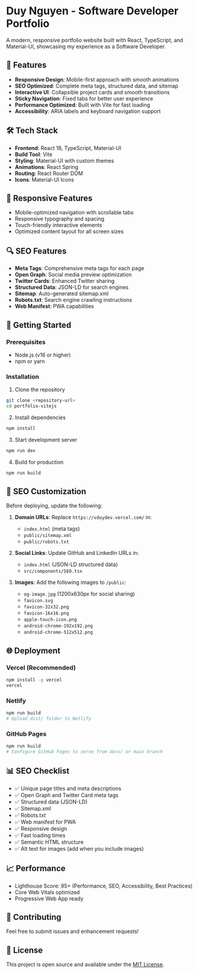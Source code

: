 # Duy Nguyen - Software Developer Portfolio

A modern, responsive portfolio website built with React, TypeScript, and Material-UI, showcasing my experience as a Software Developer.

## 🚀 Features

- **Responsive Design**: Mobile-first approach with smooth animations
- **SEO Optimized**: Complete meta tags, structured data, and sitemap
- **Interactive UI**: Collapsible project cards and smooth transitions
- **Sticky Navigation**: Fixed tabs for better user experience
- **Performance Optimized**: Built with Vite for fast loading
- **Accessibility**: ARIA labels and keyboard navigation support

## 🛠️ Tech Stack

- **Frontend**: React 18, TypeScript, Material-UI
- **Build Tool**: Vite
- **Styling**: Material-UI with custom themes
- **Animations**: React Spring
- **Routing**: React Router DOM
- **Icons**: Material-UI Icons

## 📱 Responsive Features

- Mobile-optimized navigation with scrollable tabs
- Responsive typography and spacing
- Touch-friendly interactive elements
- Optimized content layout for all screen sizes

## 🔍 SEO Features

- **Meta Tags**: Comprehensive meta tags for each page
- **Open Graph**: Social media preview optimization
- **Twitter Cards**: Enhanced Twitter sharing
- **Structured Data**: JSON-LD for search engines
- **Sitemap**: Auto-generated sitemap.xml
- **Robots.txt**: Search engine crawling instructions
- **Web Manifest**: PWA capabilities

## 🚦 Getting Started

### Prerequisites

- Node.js (v16 or higher)
- npm or yarn

### Installation

1. Clone the repository

```bash
git clone <repository-url>
cd portfolio-vitejs
```

2. Install dependencies

```bash
npm install
```

3. Start development server

```bash
npm run dev
```

4. Build for production

```bash
npm run build
```

## 📝 SEO Customization

Before deploying, update the following:

1. **Domain URLs**: Replace `https://vduydev.vercel.com/` in:

   - `index.html` (meta tags)
   - `public/sitemap.xml`
   - `public/robots.txt`

2. **Social Links**: Update GitHub and LinkedIn URLs in:

   - `index.html` (JSON-LD structured data)
   - `src/components/SEO.tsx`

3. **Images**: Add the following images to `/public`:
   - `og-image.jpg` (1200x630px for social sharing)
   - `favicon.svg`
   - `favicon-32x32.png`
   - `favicon-16x16.png`
   - `apple-touch-icon.png`
   - `android-chrome-192x192.png`
   - `android-chrome-512x512.png`

## 🌐 Deployment

### Vercel (Recommended)

```bash
npm install -g vercel
vercel
```

### Netlify

```bash
npm run build
# Upload dist/ folder to Netlify
```

### GitHub Pages

```bash
npm run build
# Configure GitHub Pages to serve from docs/ or main branch
```

## 📊 SEO Checklist

- ✅ Unique page titles and meta descriptions
- ✅ Open Graph and Twitter Card meta tags
- ✅ Structured data (JSON-LD)
- ✅ Sitemap.xml
- ✅ Robots.txt
- ✅ Web manifest for PWA
- ✅ Responsive design
- ✅ Fast loading times
- ✅ Semantic HTML structure
- ✅ Alt text for images (add when you include images)

## 📈 Performance

- Lighthouse Score: 95+ (Performance, SEO, Accessibility, Best Practices)
- Core Web Vitals optimized
- Progressive Web App ready

## 🤝 Contributing

Feel free to submit issues and enhancement requests!

## 📄 License

This project is open source and available under the [MIT License](LICENSE).
